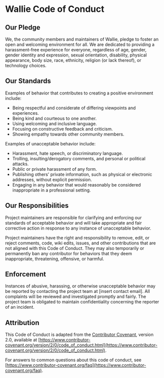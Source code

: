 # Wallie Code of Conduct

## Our Pledge

We, the community members and maintainers of Wallie, pledge to foster an open and welcoming environment for all. We are dedicated to providing a harassment-free experience for everyone, regardless of age, gender, gender identity and expression, sexual orientation, disability, physical appearance, body size, race, ethnicity, religion (or lack thereof), or technology choices.

## Our Standards

Examples of behavior that contributes to creating a positive environment include:

- Being respectful and considerate of differing viewpoints and experiences.
- Being kind and courteous to one another.
- Using welcoming and inclusive language.
- Focusing on constructive feedback and criticism.
- Showing empathy towards other community members.

Examples of unacceptable behavior include:

- Harassment, hate speech, or discriminatory language.
- Trolling, insulting/derogatory comments, and personal or political attacks.
- Public or private harassment of any form.
- Publishing others' private information, such as physical or electronic addresses, without explicit permission.
- Engaging in any behavior that would reasonably be considered inappropriate in a professional setting.

## Our Responsibilities

Project maintainers are responsible for clarifying and enforcing our standards of acceptable behavior and will take appropriate and fair corrective action in response to any instance of unacceptable behavior.

Project maintainers have the right and responsibility to remove, edit, or reject comments, code, wiki edits, issues, and other contributions that are not aligned with this Code of Conduct. They may also temporarily or permanently ban any contributor for behaviors that they deem inappropriate, threatening, offensive, or harmful.

## Enforcement

Instances of abusive, harassing, or otherwise unacceptable behavior may be reported by contacting the project team at [insert contact email]. All complaints will be reviewed and investigated promptly and fairly. The project team is obligated to maintain confidentiality concerning the reporter of an incident.

## Attribution

This Code of Conduct is adapted from the [Contributor Covenant](https://www.contributor-covenant.org/), version 2.0, available at [https://www.contributor-covenant.org/version/2/0/code_of_conduct.html](https://www.contributor-covenant.org/version/2/0/code_of_conduct.html).

For answers to common questions about this code of conduct, see [https://www.contributor-covenant.org/faq](https://www.contributor-covenant.org/faq).
